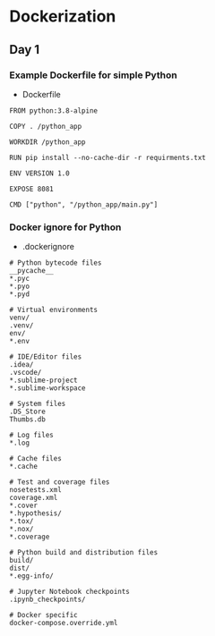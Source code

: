 # Dockerization

## Day 1
### Example Dockerfile for simple Python
- Dockerfile
```
FROM python:3.8-alpine

COPY . /python_app

WORKDIR /python_app

RUN pip install --no-cache-dir -r requirments.txt

ENV VERSION 1.0

EXPOSE 8081

CMD ["python", "/python_app/main.py"]
```

### Docker ignore for Python 
- .dockerignore
```
# Python bytecode files
__pycache__
*.pyc
*.pyo
*.pyd

# Virtual environments
venv/
.venv/
env/
*.env

# IDE/Editor files
.idea/
.vscode/
*.sublime-project
*.sublime-workspace

# System files
.DS_Store
Thumbs.db

# Log files
*.log

# Cache files
*.cache

# Test and coverage files
nosetests.xml
coverage.xml
*.cover
*.hypothesis/
*.tox/
*.nox/
*.coverage

# Python build and distribution files
build/
dist/
*.egg-info/

# Jupyter Notebook checkpoints
.ipynb_checkpoints/

# Docker specific
docker-compose.override.yml

```

